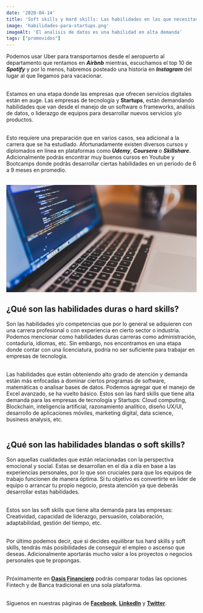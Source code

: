 ```yaml
--- 
date: '2020-04-14' 
title: 'Soft skills y Hard skills: Las habilidades en las que necesitas invertir' 
image: 'habilidades-para-startups.png'
imageAlt: 'El analisis de datos es una habilidad en alta demanda'
tags: ["promovidos"]
--- 
```


Podemos usar Uber para transportarnos desde el aeropuerto al departamento que rentamos en ***Airbnb*** mientras, escuchamos el top 10 de ***Spotify*** y por lo menos, habremos posteado una historia en ***Instagram*** del lugar al que llegamos para vacacionar. <br/><br/>

Estamos en una etapa donde las empresas que ofrecen servicios digitales están en auge. Las empresas de tecnología y **Startups**, están demandando habilidades que van desde el manejo de un software o frameworks, análisis de datos, o liderazgo de equipos para desarrollar nuevos servicios y/o productos. <br/><br/>

Esto requiere una preparación que en varios casos, sea adicional a la carrera que se ha estudiado. Afortunadamente existen diversos cursos y diplomados en línea en plataformas como ***Udemy***, ***Coursera*** o ***Skillshare***. Adicionalmente podrás encontrar muy buenos cursos en Youtube y Bootcamps donde podrás desarrollar ciertas habilidades en un periodo de 6 a 9 meses en promedio. <br/><br/>

![Aprender a programar se ha vuelto cada vez mas importante](coding-bootcamp.png) <br/>

## ¿Qué son las habilidades duras o hard skills?

Son las habilidades y/o competencias que por lo general se adquieren con una carrera profesional o con experiencia en cierto sector o industria. Podemos mencionar como habilidades duras carreras como administración, contaduría, idiomas, etc. Sin embargo, nos encontramos en una etapa donde contar con una licenciatura, podría no ser suficiente para trabajar en empresas de tecnología. <br/><br/>

Las habilidades que están obteniendo alto grado de atención y demanda están más enfocadas a dominar ciertos programas de software, matemáticas o analisar bases de datos. Podemos agregar que el manejo de Excel avanzado, se ha vuelto básico.
Estos son las hard skills que tiene alta demanda para las empresas de tecnología y Startups: Cloud computing, Blockchain, inteligencia artificial, razonamiento analítico, diseño UX/UI, desarrollo de aplicaciones móviles, marketing digital, data science, business analysis, etc. <br/><br/>

## ¿Qué son las habilidades blandas o soft skills?

Son aquellas cualidades que están relacionadas con la perspectiva emocional y social. Estas se desarrollan en el día a día en base a las experiencias personales, por lo que son cruciales para que los equipos de trabajo funcionen de manera óptima. Si tu objetivo es convertirte en lider de equipo o arrancar tu propio negocio, presta atención ya que deberás desarrollar estas habilidades. <br/><br/>

Estos son las soft skills que tiene alta demanda para las empresas: Creatividad, capacidad de liderazgo, persuasión, colaboración, adaptabilidad, gestión del tiempo, etc. <br/><br/>

Por último podemos decir, que si decides equilibrar tus hard skills y soft skills, tendrás más posibilidades de conseguir el empleo o ascenso que deseas. Adicionalmente aportarás mucho valor a los proyectos o negocios personales que te propongas. <br/><br/>

Próximamente en **[Oasis Financiero](https://www.oasisfinanciero.mx)** podrás comparar todas las opciones Fintech y de Banca tradicional en una sola plataforma. <br/><br/>

Síguenos en nuestras páginas de **[Facebook](https://facebook.com/oasisfinanciero)**, **[LinkedIn](https://www.linkedin.com/company/oasisfinanciero/)** y **[Twitter](https://twitter.com/oasisfintech)**.